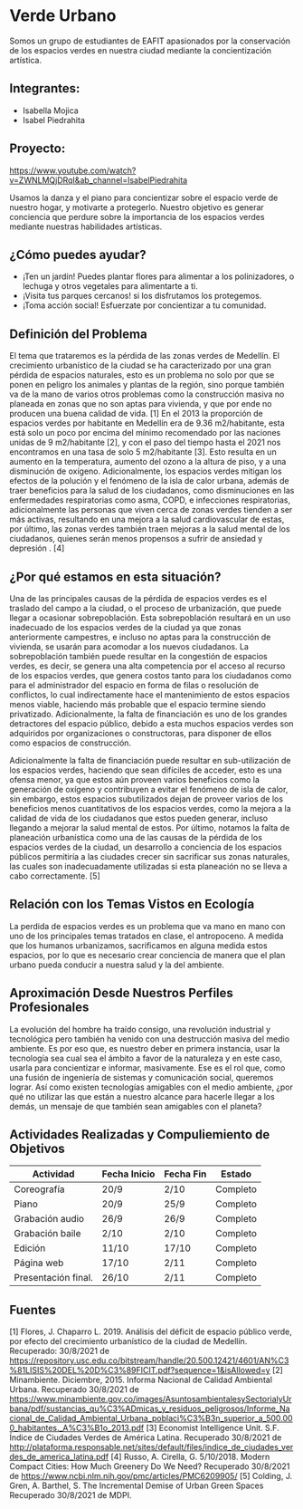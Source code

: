 # Verde Urbano

Somos un grupo de estudiantes de EAFIT apasionados por la conservación de los espacios verdes en nuestra ciudad mediante la concientización artística.

## Integrantes:

- Isabella Mojica
- Isabel Piedrahita

## Proyecto:

https://www.youtube.com/watch?v=ZWNLMQjDRqI&ab_channel=IsabelPiedrahita

Usamos la danza y el piano para concientizar sobre el espacio verde de nuestro hogar, y motivarte a protegerlo. Nuestro objetivo es generar conciencia que perdure sobre la importancia de los espacios verdes mediante nuestras habilidades artísticas.


## ¿Cómo puedes ayudar?

- ¡Ten un jardín! Puedes plantar flores para alimentar a los polinizadores, o lechuga y otros vegetales para alimentarte a ti.
- ¡Visita tus parques cercanos! si los disfrutamos los protegemos.
- ¡Toma acción social! Esfuerzate por concientizar a tu comunidad.

## Definición del Problema

El tema que trataremos es la pérdida de las zonas verdes de Medellín. El crecimiento urbanístico de la ciudad se ha caracterizado por una gran pérdida de espacios naturales, esto es un problema no solo por que se ponen en peligro los animales y plantas de la región, sino porque también va  de la mano de varios otros problemas como la construcción masiva no planeada en zonas que no son aptas para vivienda, y que por ende no producen una buena calidad de vida. [1]
En el 2013 la proporción de espacios verdes por habitante en Medellín era de 9.36 m2/habitante, esta está solo un poco por encima del mínimo recomendado por las naciones unidas de 9 m2/habitante [2], y con el paso del tiempo hasta el 2021 nos encontramos en una tasa de solo 5 m2/habitante [3]. Esto resulta en un aumento en la temperatura, aumento del ozono a la altura de piso, y a una disminución de oxígeno. Adicionalmente, los espacios verdes mitigan los efectos de la polución y el fenómeno de la isla de calor urbana, además de traer beneficios para la salud de los ciudadanos, como disminuciones en las enfermedades respiratorias como asma, COPD, e infecciones respiratorias, adicionalmente las personas que viven cerca de zonas verdes tienden a ser más activas, resultando en una mejora a la salud cardiovascular de estas, por último,  las zonas verdes también traen mejoras a la salud mental de los ciudadanos, quienes serán menos propensos a sufrir de ansiedad y depresión . [4]

## ¿Por qué estamos en esta situación?

Una de las principales causas de la pérdida de espacios verdes es el traslado del campo a la ciudad, o el proceso de urbanización, que puede llegar a ocasionar sobrepoblación. Esta sobrepoblación resultará en un uso inadecuado de los espacios verdes de la ciudad ya que zonas anteriormente campestres, e incluso no aptas para la construcción de vivienda, se usarán para acomodar a los nuevos ciudadanos. La sobrepoblación también puede resultar en la congestión de espacios verdes, es decir,  se genera una alta competencia por el acceso al recurso de los espacios verdes, que genera costos tanto para los ciudadanos como para el administrador del espacio en forma de filas o resolución de conflictos, lo cual indirectamente hace el mantenimiento de estos espacios menos viable, haciendo más probable que el espacio termine siendo privatizado. Adicionalmente, la falta de financiación es uno de los grandes detractores del espacio público, debido a esta muchos espacios verdes son adquiridos por organizaciones o constructoras, para disponer de ellos como espacios de construcción. 

Adicionalmente la falta de financiación puede resultar en sub-utilización de los espacios verdes, haciendo que sean difíciles de acceder, esto es una ofensa menor, ya que estos aún proveen varios beneficios como la generación de oxígeno y contribuyen a evitar el fenómeno de isla de calor, sin embargo, estos espacios subutilizados dejan de proveer varios de los beneficios menos cuantitativos de los espacios verdes, como la mejora a la calidad de vida de los ciudadanos que estos pueden generar, incluso llegando a mejorar la salud mental de estos. Por último, notamos la falta de planeación urbanística como una de las causas de la pérdida de los espacios verdes de la ciudad, un desarrollo a conciencia de los espacios públicos permitiría a las ciudades crecer sin sacrificar sus zonas naturales, las cuales son inadecuadamente utilizadas si esta planeación no se lleva a cabo correctamente. [5]

## Relación con los Temas Vistos en Ecología

La perdida de espacios verdes es un problema que va mano en mano con uno de los principales temas tratados en clase, el antropoceno. A medida que los humanos urbanizamos, sacrificamos en alguna medida estos espacios, por lo que es necesario crear conciencia de manera que el plan urbano pueda conducir a nuestra salud y la del ambiente.

## Aproximación Desde Nuestros Perfiles Profesionales

La evolución del hombre ha traído consigo, una revolución industrial y tecnológica pero  también ha venido con una destrucción masiva del medio ambiente.
Es por eso que, es nuestro deber en primera instancia, usar la tecnología sea cual sea el ámbito a favor de la naturaleza y en este caso, usarla para concientizar e informar, masivamente. Ese es el rol que, como una fusión de ingeniería de sistemas y comunicación social, queremos lograr. Así como existen tecnologías amigables con el medio ambiente, ¿por qué no utilizar las que están a nuestro alcance para hacerle llegar a los demás, un mensaje de que también sean amigables con el planeta?

## Actividades Realizadas y Compuliemiento de Objetivos

|Actividad| Fecha Inicio| Fecha Fin| Estado |
|-----|-----|-----|----|
|Coreografía|20/9|2/10|Completo|
|Piano|20/9|25/9|Completo|
|Grabación audio|26/9|26/9|Completo|
|Grabación baile|2/10|2/10|Completo|
|Edición|11/10|17/10|Completo|
|Página web|17/10|2/11|Completo|
|Presentación final.|26/10|2/11|Completo|

## Fuentes

[1] Flores, J. Chaparro L. 2019. Análisis del déficit de espacio público verde, por efecto del crecimiento urbanístico de la ciudad de Medellín. Recuperado: 30/8/2021 de https://repository.usc.edu.co/bitstream/handle/20.500.12421/4601/AN%C3%81LISIS%20DEL%20D%C3%89FICIT.pdf?sequence=1&isAllowed=y
[2] Minambiente. Diciembre, 2015. Informa Nacional de Calidad Ambiental Urbana. Recuperado 30/8/2021 de https://www.minambiente.gov.co/images/AsuntosambientalesySectorialyUrbana/pdf/sustancias_qu%C3%ADmicas_y_residuos_peligrosos/Informe_Nacional_de_Calidad_Ambiental_Urbana_poblaci%C3%B3n_superior_a_500.000_habitantes._A%C3%B1o_2013.pdf
[3] Economist Intelligence Unit. S.F. Índice de Ciudades Verdes de América Latina. Recuperado 30/8/2021 de http://plataforma.responsable.net/sites/default/files/indice_de_ciudades_verdes_de_america_latina.pdf
[4] Russo, A. Cirella, G. 5/10/2018. Modern Compact Cities: How Much Greenery Do We Need? Recuperado 30/8/2021 de https://www.ncbi.nlm.nih.gov/pmc/articles/PMC6209905/
[5] Colding, J. Gren, A. Barthel, S. The Incremental Demise of Urban Green Spaces Recuperado 30/8/2021 de MDPI.


